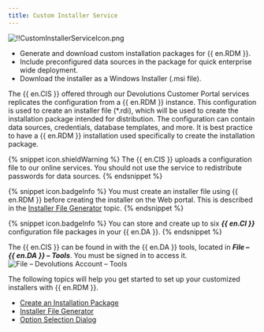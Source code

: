 ```yaml
---
title: Custom Installer Service
---
```


![!!CustomInstallerServiceIcon.png](https://webdevolutions.blob.core.windows.net/images/projects/custom-installer/logos/custom-installer-white-shadow.svg) 

* Generate and download custom installation packages for {{ en.RDM }}. 
* Include preconfigured data sources in the package for quick enterprise wide deployment. 
* Download the installer as a Windows Installer (.msi file). 


The {{ en.CIS }} offered through our Devolutions Customer Portal services replicates the configuration from a {{ en.RDM }} instance. This configuration is used to create an installer file (*.rdi), which will be used to create the installation package intended for distribution. The configuration can contain data sources, credentials, database templates, and more. It is best practice to have a {{ en.RDM }} installation used specifically to create the installation package.  

{% snippet icon.shieldWarning %} 
The {{ en.CIS }} uploads a configuration file to our online services. You should not use the service to redistribute passwords for data sources. 
{% endsnippet %}
 
{% snippet icon.badgeInfo %} 
You must create an installer file using {{ en.RDM }} before creating the installer on the Web portal. This is described in the [Installer File Generator](/rdm/windows/installation/client/custom-installer-service/installer-file-generator/) topic. 
{% endsnippet %}
 
{% snippet icon.badgeInfo %} 
You can store and create up to six ***{{ en.CI }}*** configuration file packages in your {{ en.DA }}. 
{% endsnippet %}
 
The {{ en.CIS }} can be found in with the {{ en.DA }} tools, located in ***File – {{ en.DA }} – Tools***. You must be signed in to access it.  
![File – Devolutions Account – Tools](https://webdevolutions.azureedge.net/docs/en/rdm/windows/clip11245.png) 

The following topics will help you get started to set up your customized installers with {{ en.RDM }}.  

* [Create an Installation Package](/rdm/windows/installation/client/custom-installer-service/custom-installer-manager/) 
* [Installer File Generator](/rdm/windows/installation/client/custom-installer-service/installer-file-generator/) 
* [Option Selection Dialog](/rdm/windows/installation/client/custom-installer-service/installer-file-generator/option-selection/) 
